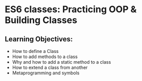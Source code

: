# ES6 classes: Practicing OOP & Building Classes

## Learning Objectives:
- How to define a Class
- How to add methods to a class
- Why and how to add a static method to a class
- How to extend a class from another
- Metaprogramming and symbols